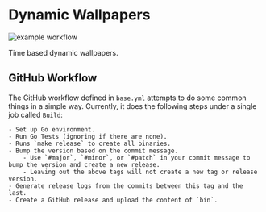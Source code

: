 # Dynamic Wallpapers

![example workflow](https://github.com/dawsonalex/dynamic-wallpaper/workflows/Build/badge.svg)

Time based dynamic wallpapers.

## GitHub Workflow

The GitHub workflow defined in `base.yml` attempts to do some common things in a simple way. Currently, it does the
following steps under a single job called `Build`:

    - Set up Go environment.
    - Run Go Tests (ignoring if there are none).
    - Runs `make release` to create all binaries.
    - Bump the version based on the commit message.
        - Use `#major`, `#minor`, or `#patch` in your commit message to bump the version and create a new release.
        - Leaving out the above tags will not create a new tag or release version.
    - Generate release logs from the commits between this tag and the last.
    - Create a GitHub release and upload the content of `bin`.